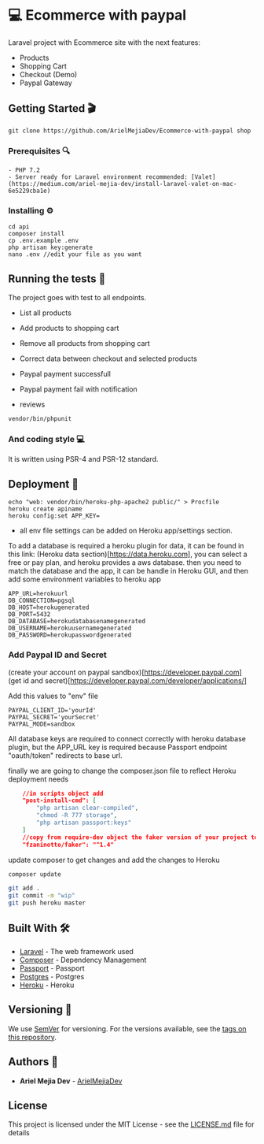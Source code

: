 # 💻 Ecommerce with paypal

Laravel project with Ecommerce site with the next features:

- Products
- Shopping Cart
- Checkout (Demo)
- Paypal Gateway

## Getting Started 🎬

```
git clone https://github.com/ArielMejiaDev/Ecommerce-with-paypal shop
```

### Prerequisites 🔍

    - PHP 7.2 
    - Server ready for Laravel environment recommended: [Valet](https://medium.com/ariel-mejia-dev/install-laravel-valet-on-mac-6e5229cba1e)

### Installing ⚙️

```
cd api
composer install 
cp .env.example .env 
php artisan key:generate
nano .env //edit your file as you want
```

## Running the tests 🧪

The project goes with test to all endpoints.

- List all products
- Add products to shopping cart
- Remove all products from shopping cart
- Correct data between checkout and selected products
- Paypal payment successfull
- Paypal payment fail with notification

- reviews
```
vendor/bin/phpunit
```

### And coding style 💻

It is written using PSR-4 and PSR-12 standard.

## Deployment 🚀
```
echo "web: vendor/bin/heroku-php-apache2 public/" > Procfile
heroku create apiname
heroku config:set APP_KEY=
```
* all env file settings can be added on Heroku app/settings section.

To add a database is required a heroku plugin for data, it can be found 
in this link: (Heroku data section)[https://data.heroku.com], you can select a free or pay plan, and heroku provides a aws database.
then you need to match the database and the app, it can be handle in Heroku GUI, 
and then add some environment variables to heroku app 

```env
APP_URL=herokuurl
DB_CONNECTION=pgsql
DB_HOST=herokugenerated
DB_PORT=5432
DB_DATABASE=herokudatabasenamegenerated
DB_USERNAME=herokuusernamegenerated
DB_PASSWORD=herokupasswordgenerated
```
### Add Paypal ID and Secret

(create your account on paypal sandbox)[https://developer.paypal.com]
(get id and secret)[https://developer.paypal.com/developer/applications/]

Add this values to "env" file

```env
PAYPAL_CLIENT_ID='yourId'
PAYPAL_SECRET='yourSecret'
PAYPAL_MODE=sandbox
```

All database keys are required to connect correctly with heroku database plugin, 
but the APP_URL key is required because Passport endpoint "oauth/token" redirects to base url.

finally we are going to change the composer.json file to reflect Heroku deployment needs

```json
    //in scripts object add
    "post-install-cmd": [ 
        "php artisan clear-compiled",
        "chmod -R 777 storage", 
        "php artisan passport:keys"
    ]
    //copy from require-dev object the faker version of your project to required object
    "fzaninotto/faker": "^1.4"
```

update composer to get changes and add the changes to Heroku

```php
composer update
```

```bash
git add .
git commit -m "wip"
git push heroku master
```

## Built With 🛠️

* [Laravel](https://github.com/laravel/laravel) - The web framework used
* [Composer](https://getcomposer.org/) - Dependency Management
* [Passport](https://laravel.com/docs/6.x/passport) - Passport
* [Postgres](https://www.postgresql.org/) - Postgres
* [Heroku](https://devcenter.heroku.com/articles/getting-started-with-laravel) - Heroku

## Versioning 🔢

We use [SemVer](http://semver.org/) for versioning. For the versions available, see the [tags on this repository](https://github.com/your/project/tags). 

## Authors 🧔

* **Ariel Mejia Dev** - [ArielMejiaDev](https://github.com/ArielMejiaDev)

## License

This project is licensed under the MIT License - see the [LICENSE.md](LICENSE.md) file for details

